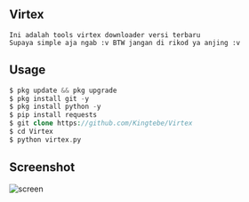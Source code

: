 ## Virtex
```
Ini adalah tools virtex downloader versi terbaru
Supaya simple aja ngab :v BTW jangan di rikod ya anjing :v
```
## Usage
```php
$ pkg update && pkg upgrade
$ pkg install git -y
$ pkg install python -y
$ pip install requests
$ git clone https://github.com/Kingtebe/Virtex
$ cd Virtex
$ python virtex.py
```
## Screenshot

![screen](https://github.com/Kingtebe/Virtex/blob/Kingtebe/result/exnx.jpg)
